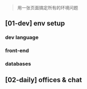 > 用一张页面搞定所有的环境问题
>

## [01-dev] env setup

### dev language

### front-end

### databases


## [02-daily] offices & chat


